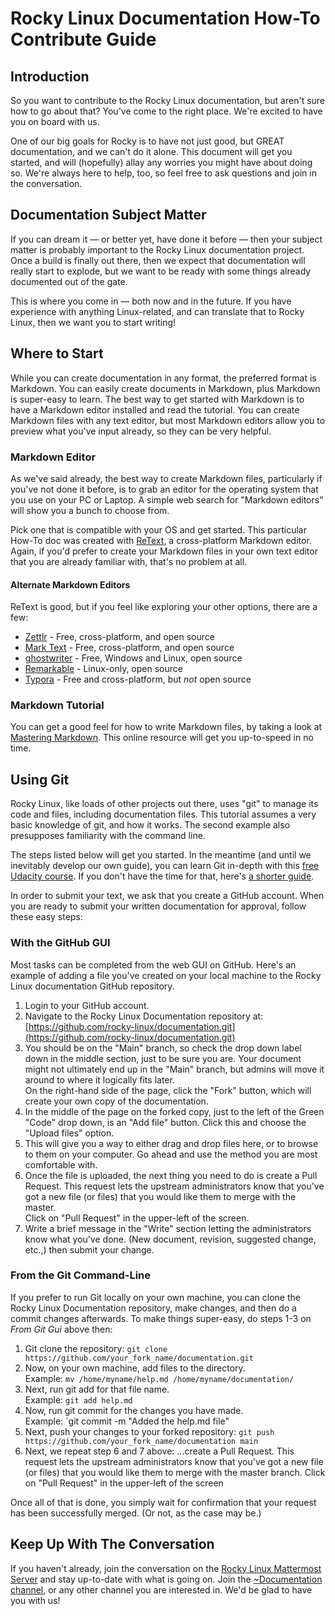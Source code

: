 # Rocky Linux Documentation How-To Contribute Guide

## Introduction

So you want to contribute to the Rocky Linux documentation, but aren't sure how to go about that? You've come to the right place. We're excited to have you on board with us. 

One of our big goals for Rocky is to have not just good, but GREAT documentation, and we can't do it alone. This document will get you started, and will (hopefully) allay any worries you might have about doing so. We're always here to help, too, so feel free to ask questions and join in the conversation.

## Documentation Subject Matter

If you can dream it — or better yet, have done it before — then your subject matter is probably important to the Rocky Linux documentation project. Once a build is finally out there, then we expect that documentation will really start to explode, but we want to be ready with some things already documented out of the gate. 

This is where you come in — both now and in the future. If you have experience with anything Linux-related, and can translate that to Rocky Linux, then we want you to start writing!

## Where to Start

While you can create documentation in any format, the preferred format is Markdown. You can easily create documents in Markdown, plus Markdown is super-easy to learn. The best way to get started with Markdown is to have a Markdown editor installed and read the tutorial. You can create Markdown files with any text editor, but most Markdown editors allow you to preview what you've input already, so they can be very helpful. 

### Markdown Editor

As we've said already, the best way to create Markdown files, particularly if you've not done it before, is to grab an editor for the operating system that you use on your PC or Laptop. A simple web search for "Markdown editors" will show you a bunch to choose from. 

Pick one that is compatible with your OS and get started. This particular How-To doc was created with [ReText](https://github.com/retext-project/retext), a cross-platform Markdown editor. Again, if you'd prefer to create your Markdown files in your own text editor that you are already familiar with, that's no problem at all.

#### Alternate Markdown Editors

ReText is good, but if you feel like exploring your other options, there are a few:

* [Zettlr](https://www.zettlr.com) - Free, cross-platform, and open source
* [Mark Text](https://marktext.app) - Free, cross-platform, and open source
* [ghostwriter](https://wereturtle.github.io/ghostwriter/) - Free, Windows and Linux, open source
* [Remarkable](https://remarkableapp.github.io) - Linux-only, open source
* [Typora](https://typora.io) - Free and cross-platform, but *not* open source

### Markdown Tutorial

You can get a good feel for how to write Markdown files, by taking a look at [Mastering Markdown](https://guides.github.com/features/mastering-markdown/). This online resource will get you up-to-speed in no time. 

## Using Git

Rocky Linux, like loads of other projects out there, uses "git" to manage its code and files, including documentation files. This tutorial assumes a very basic knowledge of git, and how it works. The second example also presupposes familiarity with the command line.

The steps listed below will get you started. In the meantime (and until we inevitably develop our own guide), you can learn Git in-depth with this [free Udacity course](https://www.udacity.com/course/version-control-with-git--ud123). If you don't have the time for that, here's [a shorter guide](https://blog.udacity.com/2015/06/a-beginners-git-github-tutorial.html).

In order to submit your text, we ask that you create a GitHub account. When you are ready to submit your written documentation for approval, follow these easy steps:

### With the GitHub GUI

Most tasks can be completed from the web GUI on GitHub. Here's an example of adding a file you've created on your local machine to the Rocky Linux documentation GitHub repository.

1. Login to your GitHub account.
2. Navigate to the Rocky Linux Documentation repository at: [https://github.com/rocky-linux/documentation.git](https://github.com/rocky-linux/documentation.git)
3. You should be on the "Main" branch, so check the drop down label down in the middle section, just to be sure you are. Your document might not ultimately end up in the "Main" branch, but admins will move it around to where it logically fits later.  
On the right-hand side of the page, click the "Fork" button, which will create your own copy of the documentation.
4. In the middle of the page on the forked copy, just to the left of the Green "Code" drop down, is an "Add file" button. Click this and choose the "Upload files" option.
5. This will give you a way to either drag and drop files here, or to browse to them on your computer. Go ahead and use the method you are most comfortable with.
6. Once the file is uploaded, the next thing you need to do is create a Pull Request. This request lets the upstream administrators know that you've got a new file (or files) that you would like them to merge with the master.  
Click on "Pull Request" in the upper-left of the screen.
7. Write a brief message in the "Write" section letting the administrators know what you've done. (New document, revision, suggested change, etc.,) then submit your change.

### From the Git Command-Line

If you prefer to run Git locally on your own machine, you can clone the Rocky Linux Documentation repository, make changes, and then do a commit changes afterwards. To make things super-easy, do steps 1-3 on *From Git Gui* above then:

1. Git clone the repository: `git clone https://github.com/your_fork_name/documentation.git`
2. Now, on your own machine, add files to the directory.  
Example: `mv /home/myname/help.md /home/myname/documentation/`
3. Next, run git add for that file name.  
Example:  `git add help.md`
4. Now, run git commit for the changes you have made.  
Example: `git commit -m "Added the help.md file"
5. Next, push your changes to your forked repository: `git push https://github.com/your_fork_name/documentation main`
6. Next, we repeat step 6 and 7 above: ...create a Pull Request. This request lets the upstream administrators know that you've got a new file (or files) that you would like them to merge with the master branch. Click on "Pull Request" in the upper-left of the screen

Once all of that is done, you simply wait for confirmation that your request has been successfully merged. (Or not, as the case may be.)

## Keep Up With The Conversation

If you haven't already, join the conversation on the [Rocky Linux Mattermost Server](https://chat.rockylinux.org/rocky-linux/) and stay up-to-date with what is going on. Join the [~Documentation channel](https://chat.rockylinux.org/rocky-linux/channels/documentation), or any other channel you are interested in. We'd be glad to have you with us!

